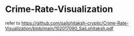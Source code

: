 # Crime-Rate-Visualization
refer to https://github.com/sailohitaksh-cryptic/Crime-Rate-Visualization/blob/main/102017090_SaiLohitaksh.pdf
